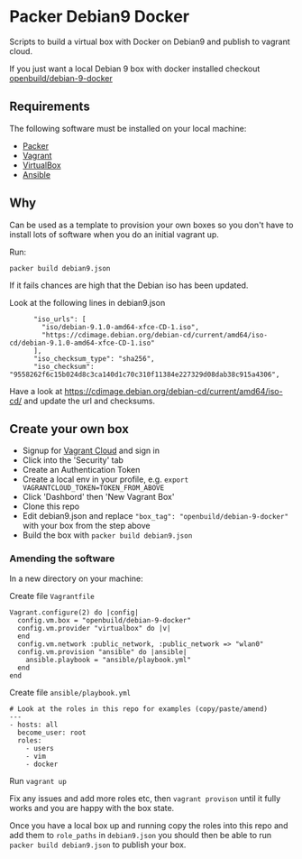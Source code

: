 # Packer Debian9 Docker

Scripts to build a virtual box with Docker on Debian9 and publish to vagrant cloud.

If you just want a local Debian 9 box with docker installed checkout [openbuild/debian-9-docker](https://app.vagrantup.com/openbuild/boxes/debian-9-docker)

## Requirements

The following software must be installed on your local machine:

  - [Packer](http://www.packer.io/)
  - [Vagrant](http://vagrantup.com/)
  - [VirtualBox](https://www.virtualbox.org/)
  - [Ansible](http://docs.ansible.com/intro_installation.html)

## Why

Can be used as a template to provision your own boxes so you don't have to install
lots of software when you do an initial vagrant up.

Run:

`packer build debian9.json`

If it fails chances are high that the Debian iso has been updated.

Look at the following lines in debian9.json

```
      "iso_urls": [
        "iso/debian-9.1.0-amd64-xfce-CD-1.iso",
        "https://cdimage.debian.org/debian-cd/current/amd64/iso-cd/debian-9.1.0-amd64-xfce-CD-1.iso"
      ],
      "iso_checksum_type": "sha256",
      "iso_checksum": "9558262f6c15b024d8c3ca140d1c70c310f11384e227329d08dab38c915a4306",
```

Have a look at https://cdimage.debian.org/debian-cd/current/amd64/iso-cd/ and update the url and checksums.

## Create your own box

* Signup for [Vagrant Cloud](https://app.vagrantup.com) and sign in
* Click into the 'Security' tab
* Create an Authentication Token
* Create a local env in your profile, e.g. `export VAGRANTCLOUD_TOKEN=TOKEN_FROM_ABOVE`
* Click 'Dashbord' then 'New Vagrant Box'
* Clone this repo
* Edit debian9.json and replace `"box_tag": "openbuild/debian-9-docker"` with your box from the step above
* Build the box with `packer build debian9.json`

### Amending the software

In a new directory on your machine:

Create file `Vagrantfile`

```
Vagrant.configure(2) do |config|
  config.vm.box = "openbuild/debian-9-docker"
  config.vm.provider "virtualbox" do |v|
  end
  config.vm.network :public_network, :public_network => "wlan0"
  config.vm.provision "ansible" do |ansible|
    ansible.playbook = "ansible/playbook.yml"
  end
end
```

Create file `ansible/playbook.yml`

```
# Look at the roles in this repo for examples (copy/paste/amend)
---
- hosts: all
  become_user: root
  roles:
    - users
    - vim
    - docker
```

Run `vagrant up`

Fix any issues and add more roles etc, then `vagrant provison` until it fully works and you are happy with the box state.

Once you have a local box up and running copy the roles into this repo and add them to `role_paths` in `debian9.json` you should then be able to run `packer build debian9.json` to publish your box.

